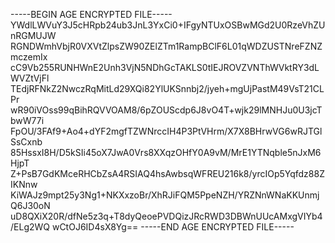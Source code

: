 -----BEGIN AGE ENCRYPTED FILE-----
YWdlLWVuY3J5cHRpb24ub3JnL3YxCi0+IFgyNTUxOSBwMGd2U0RzeVhZUnRGMUJW
RGNDWmhVbjR0VXVtZlpsZW90ZElZTm1RampBClF6L01qWDZUSTNreFZNZmczemIx
cC9Vb255RUNHWnE2Unh3VjN5NDhGcTAKLS0tIEJROVZVNThWVktRY3dLWVZtVjFl
TEdjRFNkZ2NwczRqMitLd29XQi82YlUKSnnbj2/jyeh+mgUjPastM49VsT21CLPr
wR90iVOss99qBihRQVVOAM8/6pZOUScdp6J8vO4T+wjk29lMNHJu0U3jcTbwW77i
FpOU/3FAf9+Ao4+dYF2mgfTZWNrccIH4P3PtVHrm/X7X8BHrwVG6wRJTGlSsCxnb
85HssxI8H/D5kSIi45oX7JwA0Vrs8XXqzOHfY0A9vM/MrE1YTNqble5nJxM6HjpT
Z+PsB7GdKMceRHCbZsA4RSIAQ4hsAwbsqWFREU216k8/yrcIOp5Yqfdz88ZIKNnw
KiWAJz9mpt25y3Ng1+NKXxzoBr/XhRJiFQM5PpeNZH/YRZNnWNaKKUnmjQ6J30oN
uD8QXiX20R/dfNe5z3q+T8dyQeoePVDQizJRcRWD3DBWnUUcAMxgVIYb4/ELg2WQ
wCtOJ6ID4sX8Yg==
-----END AGE ENCRYPTED FILE-----
